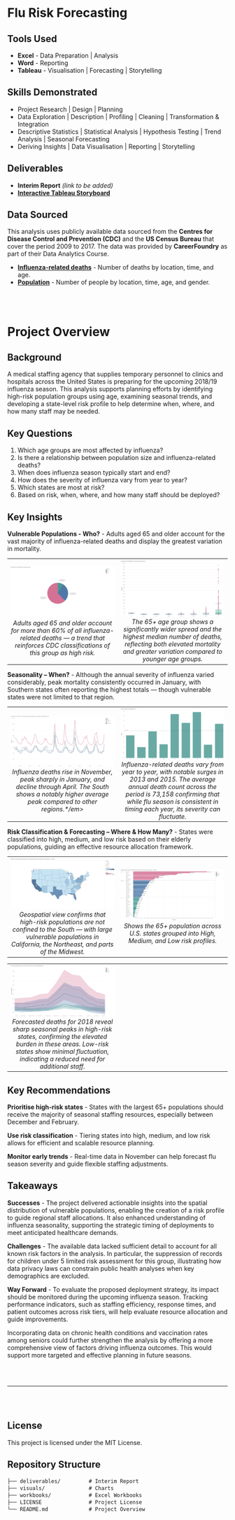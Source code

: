 # Flu Risk Forecasting

## Tools Used 
- **Excel** - Data Preparation | Analysis
- **Word** - Reporting
- **Tableau** - Visualisation | Forecasting | Storytelling


## Skills Demonstrated
- Project Research | Design | Planning
- Data Exploration | Description | Profiling | Cleaning | Transformation & Integration
- Descriptive Statistics | Statistical Analysis | Hypothesis Testing | Trend Analysis | Seasonal Forecasting
- Deriving Insights | Data Visualisation | Reporting | Storytelling


## Deliverables
- **Interim Report** *(link to be added)*
- [**Interactive Tableau Storyboard**](https://public.tableau.com/views/MedicalStaffingPlan_17430147849920/Story1?:language=en-US&:sid=&:redirect=auth&:display_count=n&:origin=viz_share_link)


## Data Sourced
This analysis uses publicly available data sourced from the **Centres for Disease Control and Prevention (CDC)** and the **US Census Bureau** that cover the period 2009 to 2017. The data was provided by **CareerFoundry** as part of their Data Analytics Course.

- [**Influenza-related deaths**](https://coach-courses-us.s3.amazonaws.com/public/courses/da_program/CDC_Influenza_Deaths_edited.xlsx) - Number of deaths by location, time, and age.
- [**Population**](https://coach-courses-us.s3.amazonaws.com/public/courses/data-immersion/A1-A2_Influenza_Project/Census_Population_transformed_202101.csv) - Number of people by location, time, age, and gender.


<br><br>


# Project Overview

## Background
A medical staffing agency that supplies temporary personnel to clinics and hospitals across the United States is preparing for the upcoming 2018/19 influenza season. This analysis supports planning efforts by identifying high-risk population groups using age, examining seasonal trends, and developing a state-level risk profile to help determine when, where, and how many staff may be needed.


## Key Questions
1. Which age groups are most affected by influenza?
2. Is there a relationship between population size and influenza-related deaths?
3. When does influenza season typically start and end?
4. How does the severity of influenza vary from year to year?
5. Which states are most at risk?
6. Based on risk, when, where, and how many staff should be deployed?


## Key Insights
**Vulnerable Populations - Who?** - Adults aged 65 and older account for the vast majority of influenza-related deaths and display the greatest variation in mortality.

<table>
<tr>
<td align="center" width="33%">
    <img src="visuals/pie-deaths-agepng.png" ><br>
    <em>Adults aged 65 and older account for more than 60% of all influenza-related deaths — a trend that reinforces CDC classifications of this group as high risk.</em>
</td>
<td align="center" width="33%">
    <img src="visuals/box-age-group.png" ><br>
    <em>The 65+ age group shows a significantly wider spread and the highest median number of deaths, reflecting both elevated mortality and greater variation compared to younger age groups.</em>
</td>
</tr>
</table>


**Seasonality – When?** - Although the annual severity of influenza varied considerably, peak mortality consistently occurred in January, with Southern states often reporting the highest totals — though vulnerable states were not limited to that region.

<table>
<tr>
<td align="center" width="50%">
    <img src="visuals/line-region-yearly.png" ><br>
    <em>Influenza deaths rise in November, peak sharply in January, and decline through April. The South shows a notably higher average peak compared to other regions.*/em>
</td>
<td align="center" width="50%">
    <img src="visuals/bar-deaths-year.png" ><br>
    <em>Influenza-related deaths vary from year to year, with notable surges in 2013 and 2015. The average annual death count across the period is 73,158 confirming that while flu season is consistent in timing each year, its severity can fluctuate.</em>
</td>
</tr>
</table>


**Risk Classification & Forecasting – Where & How Many?** - States were classified into high, medium, and low risk based on their elderly populations, guiding an effective resource allocation framework.

<table>
<tr>
<td align="center" width="50%">
    <img src="visuals/map-vulnerable.png" ><br>
    <em>Geospatial view confirms that high-risk populations are not confined to the South — with large vulnerable populations in California, the Northeast, and parts of the Midwest.</em>
</td>
<td align="center" width="50%">
  <img src="visuals/bar-risk-population.png" ><br>
  <em>Shows the 65+ population across U.S. states grouped into High, Medium, and Low risk profiles.</em>
</td>
</tr>
</table>

<table>
<tr>
<td align="center" width="50%">
    <img src="visuals/line-risk-forecast.png" <br>
    <em>Forecasted deaths for 2018 reveal sharp seasonal peaks in high-risk states, confirming the elevated burden in these areas. Low-risk states show minimal fluctuation, indicating a reduced need for additional staff.</em>
</td>
<td width="50%"></td>
</tr>
</table>


## Key Recommendations

**Prioritise high-risk states** - States with the largest 65+ populations should receive the majority of seasonal staffing resources, especially between December and February.

**Use risk classification** - Tiering states into high, medium, and low risk allows for efficient and scalable resource planning.

**Monitor early trends** - Real-time data in November can help forecast flu season severity and guide flexible staffing adjustments.


## Takeaways

**Successes** - The project delivered actionable insights into the spatial distribution of vulnerable populations, enabling the creation of a risk profile to guide regional staff allocations. It also enhanced understanding of influenza seasonality, supporting the strategic timing of deployments to meet anticipated healthcare demands.

**Challenges** - The available data lacked sufficient detail to account for all known risk factors in the analysis. In particular, the suppression of records for children under 5 limited risk assessment for this group, illustrating how data privacy laws can constrain public health analyses when key demographics are excluded.

**Way Forward** - To evaluate the proposed deployment strategy, its impact should be monitored during the upcoming influenza season. Tracking performance indicators, such as staffing efficiency, response times, and patient outcomes across risk tiers, will help evaluate resource allocation and guide improvements.

Incorporating data on chronic health conditions and vaccination rates among seniors could further strengthen the analysis by offering a more comprehensive view of factors driving influenza outcomes. This would support more targeted and effective planning in future seasons.


<br><br>
___
<br><br>

## License
This project is licensed under the MIT License.


## Repository Structure
```text
├── deliverables/         # Interim Report
├── visuals/              # Charts
├── workbooks/            # Excel Workbooks
├── LICENSE               # Project License
└── README.md             # Project Overview